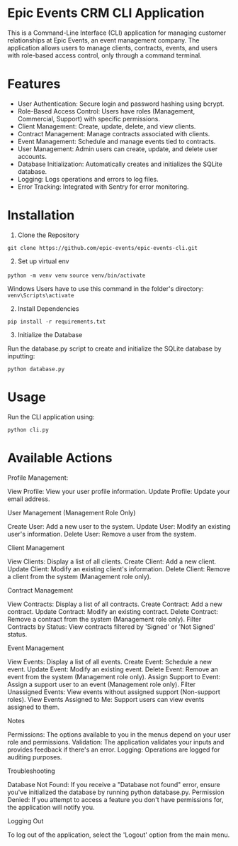 # Epic Events CRM CLI Application

This is a Command-Line Interface (CLI) application for managing customer relationships at Epic Events, an event management company. The application allows users to manage clients, contracts, events, and users with role-based access control, only through a command terminal.

# Features

- User Authentication: Secure login and password hashing using bcrypt.
- Role-Based Access Control: Users have roles (Management, Commercial, Support) with specific permissions.
- Client Management: Create, update, delete, and view clients.
- Contract Management: Manage contracts associated with clients.
- Event Management: Schedule and manage events tied to contracts.
- User Management: Admin users can create, update, and delete user accounts.
- Database Initialization: Automatically creates and initializes the SQLite database.
- Logging: Logs operations and errors to log files.
- Error Tracking: Integrated with Sentry for error monitoring.

# Installation

1. Clone the Repository

`git clone https://github.com/epic-events/epic-events-cli.git`

2. Set up virtual env

`python -m venv venv`
`source venv/bin/activate`

Windows Users have to use this command in the folder's directory: `venv\Scripts\activate`

2. Install Dependencies

`pip install -r requirements.txt`

3. Initialize the Database

Run the database.py script to create and initialize the SQLite database by inputting:

`python database.py`

# Usage

Run the CLI application using:

`python cli.py`

# Available Actions

Profile Management:

View Profile: View your user profile information.
Update Profile: Update your email address.

User Management (Management Role Only)

Create User: Add a new user to the system.
Update User: Modify an existing user's information.
Delete User: Remove a user from the system.

Client Management

View Clients: Display a list of all clients.
Create Client: Add a new client.
Update Client: Modify an existing client's information.
Delete Client: Remove a client from the system (Management role only).

Contract Management

View Contracts: Display a list of all contracts.
Create Contract: Add a new contract.
Update Contract: Modify an existing contract.
Delete Contract: Remove a contract from the system (Management role only).
Filter Contracts by Status: View contracts filtered by 'Signed' or 'Not Signed' status.

Event Management

View Events: Display a list of all events.
Create Event: Schedule a new event.
Update Event: Modify an existing event.
Delete Event: Remove an event from the system (Management role only).
Assign Support to Event: Assign a support user to an event (Management role only).
Filter Unassigned Events: View events without assigned support (Non-support roles).
View Events Assigned to Me: Support users can view events assigned to them.

Notes

Permissions: The options available to you in the menus depend on your user role and permissions.
Validation: The application validates your inputs and provides feedback if there's an error.
Logging: Operations are logged for auditing purposes.

Troubleshooting

Database Not Found: If you receive a "Database not found" error, ensure you've initialized the database by running python database.py.
Permission Denied: If you attempt to access a feature you don't have permissions for, the application will notify you.

Logging Out

To log out of the application, select the 'Logout' option from the main menu.